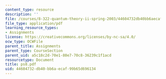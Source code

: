 ```yaml
---
content_type: resource
description: ''
file: /courses/8-322-quantum-theory-ii-spring-2003/44604732db40bb6aecaf99b65d696134_ps8.pdf
file_type: application/pdf
learning_resource_types:
- Assignments
license: https://creativecommons.org/licenses/by-nc-sa/4.0/
ocw_type: OCWFile
parent_title: Assignments
parent_type: CourseSection
parent_uid: a5c18c2d-70e1-80e7-70c8-36239c1f1acd
resourcetype: Document
title: ps8.pdf
uid: 44604732-db40-bb6a-ecaf-99b65d696134
---
```

